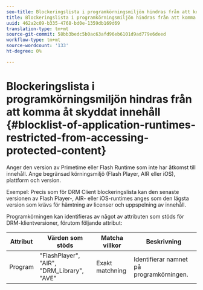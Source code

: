 ```yaml
---
seo-title: Blockeringslista i programkörningsmiljön hindras från att komma åt skyddat innehåll
title: Blockeringslista i programkörningsmiljön hindras från att komma åt skyddat innehåll
uuid: 462a2c09-b335-4768-bd0e-1359db169d69
translation-type: tm+mt
source-git-commit: 58bb3bedc5b0ac63afd96eb6101d9ad779e6deed
workflow-type: tm+mt
source-wordcount: '133'
ht-degree: 0%

---
```



# Blockeringslista i programkörningsmiljön hindras från att komma åt skyddat innehåll {#blocklist-of-application-runtimes-restricted-from-accessing-protected-content}

Anger den version av Primetime eller Flash Runtime som inte har åtkomst till innehåll. Ange begränsad körningsmiljö (Flash Player, AIR eller iOS), plattform och version.

Exempel: Precis som för DRM Client blockeringslista kan den senaste versionen av Flash Player-, AIR- eller iOS-runtimes anges som den lägsta version som krävs för hämtning av licenser och uppspelning av innehåll.

Programkörningen kan identifieras av något av attributen som stöds för DRM-klientversioner, förutom följande attribut:

| **Attribut** | **Värden som stöds** | **Matcha villkor** | **Beskrivning** |
|---|---|---|---|
| Program | &quot;FlashPlayer&quot;, &quot;AIR&quot;, &quot;DRM_Library&quot;, &quot;AVE&quot; | Exakt matchning | Identifierar namnet på programkörningen. |

